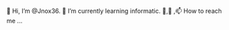 👋 Hi, I’m @Jnox36.
🌱 I’m currently learning informatic.
💞️,👀 ,📫 How to reach me ...

<!---
Jnox36/Jnox36 is a ✨ special ✨ repository because its `README.md` (this file) appears on your GitHub profile.
You can click the Preview link to take a look at your changes.
--->
